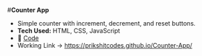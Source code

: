 #**Counter App**
- Simple counter with increment, decrement, and reset buttons.  
- **Tech Used:** HTML, CSS, JavaScript  
- 📂 [Code](./counter-app)
- Working Link -> https://prikshitcodes.github.io/Counter-App/
